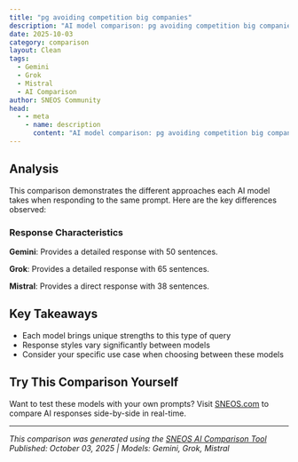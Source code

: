 ```yaml
---
title: "pg avoiding competition big companies"
description: "AI model comparison: pg avoiding competition big companies..."
date: 2025-10-03
category: comparison
layout: Clean
tags:
  - Gemini
  - Grok
  - Mistral
  - AI Comparison
author: SNEOS Community
head:
  - - meta
    - name: description
      content: "AI model comparison: pg avoiding competition big companies..."
---
```


<ChatComparison
  title="pg avoiding competition big companies"
  prompt="pg avoiding competition big companies"
  :responses='{
    "Gemini": "Procter \u0026 Gamble (P\u0026G), like any large, established company, employs various strategies to avoid or mitigate the negative impacts of competition. It\u0027s important to note that \u0022avoiding competition\u0022 isn\u0027t about eliminating it entirely (which is often impossible and potentially illegal). Instead, it\u0027s about maintaining a competitive edge and protecting market share. Here are some common tactics P\u0026G (and similar companies) might use:\n\n**1. Brand Building and Differentiation:**\n\n*   **Strong Branding:**  P\u0026G invests heavily in building strong, recognizable brands like Tide, Pampers, Gillette, and Crest. These brands often have a reputation for quality, reliability, and innovation, creating customer loyalty that\u0027s hard for competitors to break.  A strong brand acts as a barrier to entry for new competitors.\n*   **Product Differentiation:**  P\u0026G constantly strives to differentiate its products through features, benefits, packaging, or marketing. They might introduce a new formula, a new scent, a more sustainable package, or a specialized product for a specific need.  This makes it harder for competitors to directly copy their offerings.\n*   **Emotional Connection:**  P\u0026G\u0027s marketing often focuses on creating an emotional connection with consumers. They tell stories, emphasize values, and portray their products as contributing to a better life.  This emotional bond can make customers less price-sensitive and more loyal to the brand.\n\n**2. Scale and Efficiency:**\n\n*   **Economies of Scale:**  As a massive corporation, P\u0026G benefits from economies of scale in production, distribution, and marketing.  They can often produce goods at a lower cost per unit than smaller competitors, giving them a price advantage.\n*   **Efficient Supply Chain:**  P\u0026G has a highly optimized global supply chain. This allows them to manage costs, ensure product availability, and respond quickly to changes in demand.  Smaller competitors may struggle to match this level of efficiency.\n*   **Distribution Network:** P\u0026G has established strong relationships with retailers worldwide.  This gives them prime shelf space and preferential treatment, making it harder for new brands to gain visibility.\n\n**3. Innovation and R\u0026D:**\n\n*   **Continuous Innovation:**  P\u0026G invests heavily in research and development (R\u0026D) to create new products and improve existing ones.  This allows them to stay ahead of the competition and maintain a stream of innovative offerings.\n*   **Patent Protection:**  P\u0026G patents its inventions to protect its intellectual property. This prevents competitors from directly copying its innovations for a certain period.\n*   **Acquisition of Innovative Companies:**  P\u0026G might acquire smaller, innovative companies to gain access to new technologies, products, or markets. This allows them to quickly incorporate new ideas into their portfolio.\n\n**4. Marketing and Advertising:**\n\n*   **Mass Marketing:**  P\u0026G uses mass marketing techniques, including television advertising, print ads, and online campaigns, to reach a broad audience.  This helps to build brand awareness and drive sales.\n*   **Targeted Marketing:**  P\u0026G also uses targeted marketing to reach specific consumer segments with tailored messages.  This allows them to appeal to different needs and preferences.\n*   **Promotional Activities:**  P\u0026G uses a variety of promotional activities, such as coupons, discounts, and contests, to encourage trial and drive sales.\n\n**5. Legal and Regulatory Strategies:**\n\n*   **Lobbying:** P\u0026G, like many large corporations, engages in lobbying to influence government policies and regulations that affect their business.\n*   **Legal Action:**  P\u0026G may take legal action against competitors who infringe on their patents, trademarks, or copyrights.  They also may challenge regulations they find unfair.\n\n**6. Pricing Strategies:**\n\n*   **Premium Pricing:**  For some brands and products, P\u0026G might employ a premium pricing strategy, emphasizing quality and value.\n*   **Competitive Pricing:**  For other products, P\u0026G might match or undercut competitor prices to maintain market share.\n*   **Loss Leader Pricing:**  In some cases, P\u0026G might sell a product at a loss to attract customers who will then purchase other, more profitable items.\n\n**Important Considerations:**\n\n*   **Competition is inevitable:**  Despite these strategies, competition is a constant reality for P\u0026G. They must continually adapt and innovate to stay ahead.\n*   **Ethical and legal boundaries:** P\u0026G must operate within ethical and legal boundaries.  Anti-competitive practices, such as price fixing or market manipulation, are illegal and can damage a company\u0027s reputation.\n*   **Focus on the consumer:** Ultimately, P\u0026G\u0027s success depends on providing consumers with products that meet their needs and expectations. This requires a customer-centric approach and a focus on quality, innovation, and value.\n\nIn summary, P\u0026G uses a multifaceted approach to mitigate the negative effects of competition, focusing on building strong brands, achieving economies of scale, innovating, and effectively marketing their products. They aim to create sustainable competitive advantages that make it difficult for competitors to erode their market position.\n",
    "Grok": "I assume you\u0027re asking about how PostgreSQL (PG) or a smaller company using PostgreSQL can avoid competition with big companies. If you meant something else, please clarify.\n\nPostgreSQL is an open-source relational database management system (RDBMS) that competes with proprietary database solutions offered by big companies like Oracle, Microsoft (SQL Server), and IBM (DB2). While PostgreSQL itself doesn\u0027t \u0022avoid\u0022 competition, its community and users often leverage strategies to position it as a viable alternative to the products of larger corporations. If you\u0027re looking at how PostgreSQL or a smaller company using PostgreSQL can thrive without directly confronting tech giants, here are some key strategies and factors:\n\n### 1. **Focus on Open-Source Strengths**\n   - **Cost Advantage**: PostgreSQL is free to use, which is a major draw for startups, small businesses, and even large enterprises looking to reduce costs compared to expensive licensing fees for proprietary databases like Oracle or SQL Server.\n   - **Community Support**: The PostgreSQL community is vast and active, providing extensive documentation, forums, and third-party extensions, which can rival the support offered by big companies.\n   - **Customization**: Being open-source, PostgreSQL allows users to modify the source code to suit specific needs, something that is often not possible with proprietary solutions.\n\n### 2. **Target Niche Markets**\n   - PostgreSQL can focus on industries or use cases where big companies may not prioritize or where their solutions are overkill. Examples include:\n     - Small to medium-sized businesses (SMBs) that need a robust but cost-effective database.\n     - Startups in need of scalable solutions without hefty upfront costs.\n     - Specific applications like geospatial data (with PostGIS) or full-text search, where PostgreSQL excels.\n   - By targeting these niches, PostgreSQL users or smaller companies can avoid head-to-head competition with giants like Oracle or Microsoft.\n\n### 3. **Emphasize Flexibility and Compatibility**\n   - PostgreSQL supports a wide range of platforms and workloads, from embedded systems to cloud-native applications. It also adheres closely to SQL standards (often more so than proprietary databases), making it easier to integrate into existing systems.\n   - Many businesses are moving toward multi-cloud or hybrid cloud environments to avoid vendor lock-in with big cloud providers like AWS, Google Cloud, or Azure. PostgreSQL, being portable and widely supported across clouds, can position itself as a vendor-neutral alternative to managed database services from these giants (e.g., AWS RDS, Azure SQL).\n\n### 4. **Leverage Ecosystem and Partnerships**\n   - Smaller companies or PostgreSQL-based solutions can partner with other open-source technologies or cloud providers to create a competitive ecosystem. For instance, combining PostgreSQL with Kubernetes for containerized deployments or with open-source analytics tools like Apache Superset.\n   - Managed PostgreSQL services like those from DigitalOcean, Heroku, or smaller cloud providers can focus on personalized support and lower costs compared to AWS or Google Cloud\u2019s offerings.\n\n### 5. **Compete on Innovation and Features**\n   - PostgreSQL often introduces cutting-edge features before proprietary databases. For example, its support for JSONB (binary JSON) made it a go-to choice for NoSQL-like workloads long before some competitors fully embraced similar functionality.\n   - By focusing on specific technical advantages (e.g., extensibility, advanced indexing, or replication features), PostgreSQL can attract developers and companies looking for modern database capabilities without the overhead of big company solutions.\n\n### 6. **Avoid Direct Confrontation with Giants**\n   - Rather than positioning PostgreSQL as a direct replacement for enterprise-grade solutions like Oracle in all scenarios, the community and smaller companies can focus on areas where PostgreSQL naturally shines:\n     - Development and testing environments.\n     - Applications requiring high customizability.\n     - Organizations with strong in-house technical expertise to manage open-source solutions.\n   - By not directly challenging the market share of big companies in their core enterprise markets (e.g., massive transactional systems with decades of legacy support), PostgreSQL can grow in parallel without provoking aggressive competitive responses.\n\n### 7. **Build on Community and Advocacy**\n   - The PostgreSQL community plays a huge role in its competitiveness. By fostering a strong user base through meetups, conferences (like PGConf), and educational resources, PostgreSQL maintains a loyal following that big companies can\u2019t replicate with proprietary products.\n   - Smaller companies or service providers can contribute to the PostgreSQL ecosystem (e.g., by developing extensions or offering consulting) to build credibility and visibility without needing the marketing budgets of tech giants.\n\n### 8. **Address Enterprise Needs Without Enterprise Overheads**\n   - Big companies often bundle their database solutions with unnecessary features or complex pricing structures. PostgreSQL, combined with third-party tools for monitoring, backup, and high availability (e.g., Patroni, pgAdmin), can provide enterprise-grade reliability without the bloat or cost.\n   - Managed PostgreSQL providers can also target enterprises by offering tailored support, focusing on specific pain points like migration from proprietary databases or compliance with regulations (e.g., GDPR, HIPAA).\n\n### Challenges to Avoiding Competition\nWhile PostgreSQL and smaller companies can carve out their space, there are challenges:\n   - **Perception**: Some enterprises still perceive open-source solutions as less reliable or secure compared to proprietary offerings from big companies.\n   - **Managed Services Competition**: AWS, Azure, and Google Cloud offer managed PostgreSQL services (e.g., Amazon RDS for PostgreSQL), which can overshadow smaller providers or self-hosted setups due to their brand power and integrations.\n   - **Resource Gaps**: Big companies have more resources for R\u0026D, marketing, and customer acquisition, which can make it hard for smaller players to keep up in certain markets.\n\n### Conclusion\nPostgreSQL and smaller companies leveraging it can avoid direct competition with big companies by focusing on cost-effectiveness, niche markets, flexibility, and community strengths. Instead of trying to replace proprietary giants in every use case, they can target specific segments (e.g., SMBs, startups, or specialized applications) and build on the open-source ethos to differentiate themselves. By offering value through innovation, customization, and partnerships, they can coexist and grow alongside tech giants rather than directly challenging their dominance.\n\nIf you\u0027re looking for a more specific angle (e.g., a business strategy for a PostgreSQL-based company or a technical comparison), let me know!",
    "Mistral": "If you\u0027re looking to start a business or launch a product and want to avoid direct competition with big companies, here are some strategies you might consider:\n\n1. **Find a Niche Market:**\n   - Big companies often focus on broad markets. By targeting a specific, underserved niche, you can avoid direct competition.\n   - Example: Instead of launching a general e-commerce platform, focus on eco-friendly products.\n\n2. **Focus on Local Markets:**\n   - Large corporations often prioritize global or national markets. By concentrating on local communities, you can build a loyal customer base.\n   - Example: Open a local bakery that caters to specific dietary needs.\n\n3. **Innovate and Differentiate:**\n   - Offer unique products or services that big companies haven\u0027t explored yet.\n   - Example: Develop a new tech solution that addresses a specific pain point in an industry.\n\n4. **Leverage Personal Touch and Customer Service:**\n   - Big companies often struggle with providing personalized customer service. By offering exceptional, personalized service, you can stand out.\n   - Example: A small consulting firm that offers tailored advice and one-on-one support.\n\n5. **Build a Strong Brand Identity:**\n   - Create a brand that resonates with a specific audience. A strong brand can help you compete against larger companies.\n   - Example: A sustainable fashion brand that appeals to environmentally conscious consumers.\n\n6. **Utilize Agility and Flexibility:**\n   - Small businesses can adapt more quickly to market changes and customer needs. Use this agility to your advantage.\n   - Example: Quickly pivot your product offerings based on customer feedback.\n\n7. **Collaborate Instead of Compete:**\n   - Sometimes, collaborating with big companies can be more beneficial than competing against them.\n   - Example: Partner with a large corporation to provide a specialized service or product.\n\n8. **Leverage Technology:**\n   - Use technology to streamline operations, reduce costs, and reach a wider audience.\n   - Example: Implement e-commerce solutions, digital marketing, and automation tools.\n\n9. **Focus on Quality Over Quantity:**\n   - Big companies often prioritize mass production. By focusing on high-quality, artisanal products, you can attract a different segment of the market.\n   - Example: Handmade crafts or gourmet food products.\n\n10. **Build a Community:**\n    - Create a community around your brand. Engage with your customers and foster a sense of belonging.\n    - Example: A fitness brand that organizes community events and workshops.\n\nBy implementing these strategies, you can carve out a space for your business and avoid direct competition with larger companies."
  }'
  published-date="20:52"
/>

## Analysis

This comparison demonstrates the different approaches each AI model takes when responding to the same prompt. Here are the key differences observed:

### Response Characteristics

**Gemini**: Provides a detailed response with 50 sentences. 

**Grok**: Provides a detailed response with 65 sentences. 

**Mistral**: Provides a direct response with 38 sentences. 

## Key Takeaways

- Each model brings unique strengths to this type of query
- Response styles vary significantly between models
- Consider your specific use case when choosing between these models

## Try This Comparison Yourself

Want to test these models with your own prompts? Visit [SNEOS.com](https://sneos.com) to compare AI responses side-by-side in real-time.

---

*This comparison was generated using the [SNEOS AI Comparison Tool](https://sneos.com)*
*Published: October 03, 2025 | Models: Gemini, Grok, Mistral*
